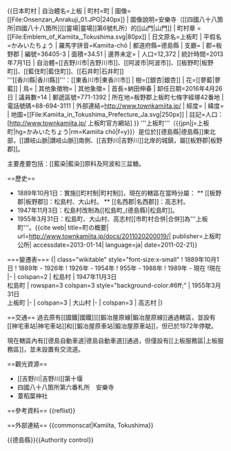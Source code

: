 {{日本町村
| 自治體名=上板
| 町村=町
| 圖像=[[File:Onsenzan_Anrakuji_01.JPG|240px]]
| 圖像說明=安樂寺（[[四國八十八箇所|四國八十八箇所]][[靈場|靈場]]第6號札所）的[[山門|山門]]
| 町村章 = [[File:Emblem_of_Kamiita,_Tokushima.svg|80px]]
| 日文原名=上板町
| 平假名=かみいたちょう
| 羅馬字拼音=Kamiita-chō
| 都道府縣=德島縣
| 支廳=
| 郡=板野郡
| 編號=36405-3
| 面積=34.51
| 邊界未定=
| 人口=12,372
| 統計時間=2013年7月1日
| 自治體=[[吉野川市|吉野川市]]、[[阿波市|阿波市]]、[[板野町|板野町]]、[[藍住町|藍住町]]、[[石井町|石井町]]<br/>'''[[香川縣|香川縣]]'''：[[東香川市|東香川市]]
| 樹=[[銀杏|銀杏]]
| 花=[[蓼藍|蓼藍]]
| 鳥=
| 其他象徵物=
| 其他象徵=
| 首長=納田伸春
| 卸任日期=2016年4月26日
| 議員數=14
| 郵遞區號=771-1392
| 所在地=板野郡上板町七條字經塚42番地
| 電話號碼=88-694-3111
| 外部連結=http://www.townkamiita.jp/
| 經度=
| 緯度=
| 地圖=[[File:Kamiita_in_Tokushima_Prefecture_Ja.svg|250px]]
| 註記=人口：[http://www.townkamiita.jp/ 上板町官方網站]
}}
'''上板町'''（{{jpn|j=上板町|hg=かみいたちょう|rm=Kamiita chō|f=y}}）是位於[[德島縣|德島縣]]東北部，[[讃岐山脈|讃岐山脈]]南側、[[吉野川|吉野川]]北岸的城鎮，屬[[板野郡|板野郡]]。

主要產要包括：[[藍染|藍染]]原料及阿波和三盆糖。

==歷史==
* 1889年10月1日：實施[[町村制|町村制]]，現在的轄區在當時分屬：
** [[板野郡|板野郡]]：松島村、大山村。
** [[名西郡|名西郡]]：高志村。
* 1947年11月3日：松島村改制為[[松島町_(德島縣)|松島町]]。
* 1955年3月31日：松島町、大山村、高志村[[市町村合併|合併]]為'''上板町'''。<ref>{{cite web| title=町の概要| url=http://www.townkamiita.jp/docs/2011020200019/| publisher=上板町公所| accessdate=2013-01-14| language=ja| date=2011-02-21}}</ref>

===變遷表===
{| class="wikitable" style="font-size:x-small"
! 1889年10月1日
! 1889年 - 1926年
! 1926年 - 1954年
! 955年 - 1988年
! 1989年 - 現在
 !現在
|-
| colspan=2 | 松島村
| 1947年11月3日<br />松島町
| rowspan=3 colspan=3 style="background-color:#6ff;" | 1955年3月31日<br />上板町
|-
| colspan=3 | 大山村
|-
| colspan=3 | 高志村
|}

==交通==
過去原有[[國鐵|國鐵]][[鍛冶屋原線|鍛冶屋原線]]通過轄區，並設有[[神宅車站|神宅車站]]和[[鍛冶屋原車站|鍛冶屋原車站]]，但已於1972年停駛。

現在轄區內有[[德島自動車道|德島自動車道]]通過，但僅設有[[上板服務區|上板服務區]]，並未設置有交流道。

==觀光資源==
* [[吉野川|吉野川]]第十堰
* 四國八十八箇所第六番札所　安樂寺
* 葦稻葉神社

==參考資料==
{{reflist}}

==外部連結==
{{commonscat|Kamiita, Tokushima}}

{{德島縣}}{{Authority control}}